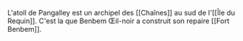 L'atoll de Pangalley est un archipel des [[Chaînes]] au sud de l'[[Île du Requin]].
C'est la que Benbem Œil-noir a construit son repaire [[Fort Benbem]].